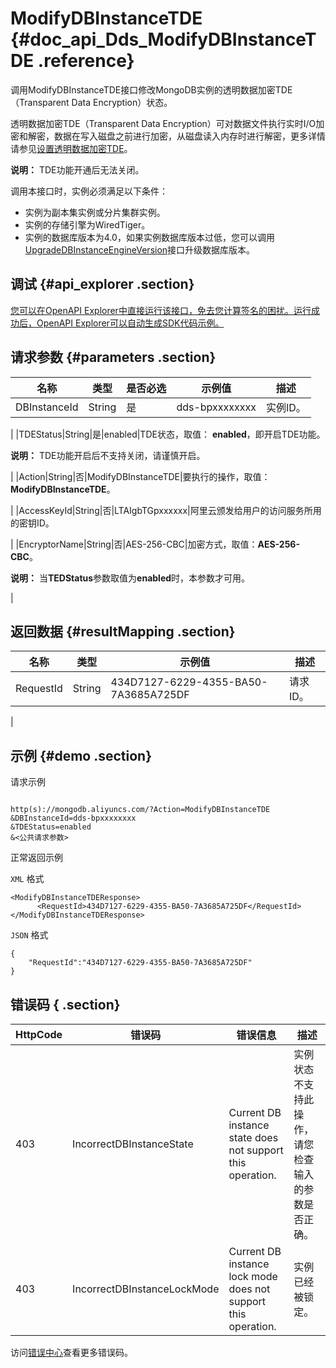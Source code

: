 # ModifyDBInstanceTDE {#doc_api_Dds_ModifyDBInstanceTDE .reference}

调用ModifyDBInstanceTDE接口修改MongoDB实例的透明数据加密TDE（Transparent Data Encryption）状态。

透明数据加密TDE（Transparent Data Encryption）可对数据文件执行实时I/O加密和解密，数据在写入磁盘之前进行加密，从磁盘读入内存时进行解密，更多详情请参见[设置透明数据加密TDE](~~131048~~)。

**说明：** TDE功能开通后无法关闭。

调用本接口时，实例必须满足以下条件：

-   实例为副本集实例或分片集群实例。
-   实例的存储引擎为WiredTiger。
-   实例的数据库版本为4.0，如果实例数据库版本过低，您可以调用[UpgradeDBInstanceEngineVersion](~~67608~~)接口升级数据库版本。

## 调试 {#api_explorer .section}

[您可以在OpenAPI Explorer中直接运行该接口，免去您计算签名的困扰。运行成功后，OpenAPI Explorer可以自动生成SDK代码示例。](https://api.aliyun.com/#product=Dds&api=ModifyDBInstanceTDE&type=RPC&version=2015-12-01)

## 请求参数 {#parameters .section}

|名称|类型|是否必选|示例值|描述|
|--|--|----|---|--|
|DBInstanceId|String|是|dds-bpxxxxxxxx|实例ID。

 |
|TDEStatus|String|是|enabled|TDE状态，取值： **enabled**，即开启TDE功能。

 **说明：** TDE功能开启后不支持关闭，请谨慎开启。

 |
|Action|String|否|ModifyDBInstanceTDE|要执行的操作，取值：**ModifyDBInstanceTDE**。

 |
|AccessKeyId|String|否|LTAIgbTGpxxxxxx|阿里云颁发给用户的访问服务所用的密钥ID。

 |
|EncryptorName|String|否|AES-256-CBC|加密方式，取值：**AES-256-CBC**。

 **说明：** 当**TEDStatus**参数取值为**enabled**时，本参数才可用。

 |

## 返回数据 {#resultMapping .section}

|名称|类型|示例值|描述|
|--|--|---|--|
|RequestId|String|434D7127-6229-4355-BA50-7A3685A725DF|请求ID。

 |

## 示例 {#demo .section}

请求示例

``` {#request_demo}

http(s)://mongodb.aliyuncs.com/?Action=ModifyDBInstanceTDE
&DBInstanceId=dds-bpxxxxxxxx
&TDEStatus=enabled
&<公共请求参数>

```

正常返回示例

`XML` 格式

``` {#xml_return_success_demo}
<ModifyDBInstanceTDEResponse>
	  <RequestId>434D7127-6229-4355-BA50-7A3685A725DF</RequestId>
</ModifyDBInstanceTDEResponse>
```

`JSON` 格式

``` {#json_return_success_demo}
{
	"RequestId":"434D7127-6229-4355-BA50-7A3685A725DF"
}
```

## 错误码 { .section}

|HttpCode|错误码|错误信息|描述|
|--------|---|----|--|
|403|IncorrectDBInstanceState|Current DB instance state does not support this operation.|实例状态不支持此操作，请您检查输入的参数是否正确。|
|403|IncorrectDBInstanceLockMode|Current DB instance lock mode does not support this operation.|实例已经被锁定。|

访问[错误中心](https://error-center.aliyun.com/status/product/Dds)查看更多错误码。

